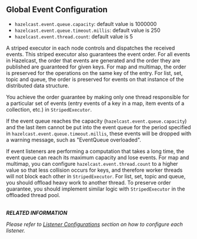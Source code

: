 
## Global Event Configuration

- `hazelcast.event.queue.capacity`: default value is 1000000
- `hazelcast.event.queue.timeout.millis`: default value is 250
- `hazelcast.event.thread.count`: default value is 5

A striped executor in each node controls and dispatches the received events. This striped executor also guarantees the event order. For all events in Hazelcast, the order that events are generated and the order they are published are guaranteed for given keys. For map and multimap, the order is preserved for the operations on the same key of the entry. For list, set, topic and queue, the order is preserved for events on that instance of the distributed data structure.

You achieve the order guarantee by making only one thread responsible for a particular set of events (entry events of a key in a map, item events of a collection, etc.) in `StripedExecutor`.

If the event queue reaches the capacity (`hazelcast.event.queue.capacity`) and the last item cannot be put into the event queue for the period specified in `hazelcast.event.queue.timeout.millis`, these events will be dropped with a warning message, such as "EventQueue overloaded".

If event listeners are performing a computation that takes a long time, the event queue can reach its maximum capacity and lose events. For map and multimap, you can configure `hazelcast.event.thread.count` to a higher value so that less collision occurs for keys, and therefore worker threads will not block each other in `StripedExecutor`. For list, set,  topic and queue, you should offload heavy work to another thread. To preserve order guarantee, you should implement similar logic with `StripedExecutor` in the offloaded thread pool.
<br> </br>


***RELATED INFORMATION***

*Please refer to [Listener Configurations](#listener-configurations) section on how to configure each listener.*

